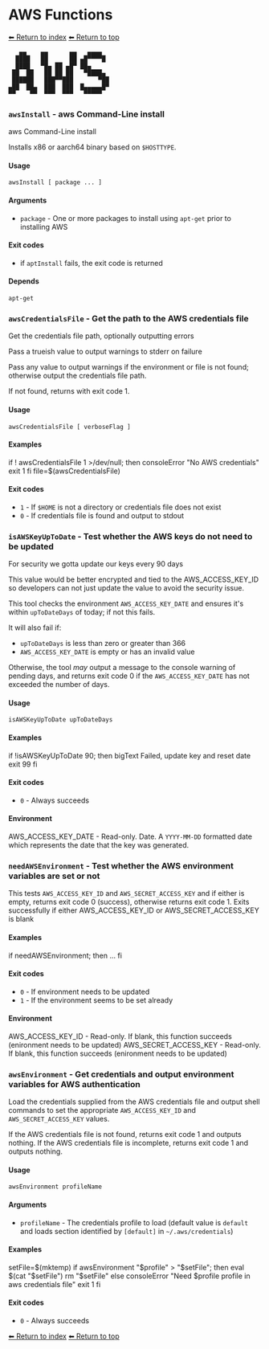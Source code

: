 # AWS Functions

[⬅ Return to index](index.md)
[⬅ Return to top](../index.md)

       ▄▄    ▄▄      ▄▄   ▄▄▄▄
      ████   ██      ██ ▄█▀▀▀▀█
      ████   ▀█▄ ██ ▄█▀ ██▄
     ██  ██   ██ ██ ██   ▀████▄
     ██████   ███▀▀███       ▀██
    ▄██  ██▄  ███  ███  █▄▄▄▄▄█▀
    ▀▀    ▀▀  ▀▀▀  ▀▀▀   ▀▀▀▀▀


### `awsInstall` - aws Command-Line install

aws Command-Line install

Installs x86 or aarch64 binary based on `$HOSTTYPE`.

#### Usage

    awsInstall [ package ... ]

#### Arguments

- `package` - One or more packages to install using `apt-get` prior to installing AWS

#### Exit codes

- if `aptInstall` fails, the exit code is returned

#### Depends

    apt-get

### `awsCredentialsFile` - Get the path to the AWS credentials file

Get the credentials file path, optionally outputting errors

Pass a trueish value to output warnings to stderr on failure

Pass any value to output warnings if the environment or file is not found; otherwise
output the credentials file path.

If not found, returns with exit code 1.

#### Usage

    awsCredentialsFile [ verboseFlag ]

#### Examples

if ! awsCredentialsFile 1 >/dev/null; then
    consoleError "No AWS credentials"
    exit 1
    fi
    file=$(awsCredentialsFile)

#### Exit codes

- `1` - If `$HOME` is not a directory or credentials file does not exist
- `0` - If credentials file is found and output to stdout

### `isAWSKeyUpToDate` - Test whether the AWS keys do not need to be updated

For security we gotta update our keys every 90 days

This value would be better encrypted and tied to the AWS_ACCESS_KEY_ID so developers
can not just update the value to avoid the security issue.

This tool checks the environment `AWS_ACCESS_KEY_DATE` and ensures it's within `upToDateDays` of today; if not this fails.

It will also fail if:

- `upToDateDays` is less than zero or greater than 366
- `AWS_ACCESS_KEY_DATE` is empty or has an invalid value

Otherwise, the tool *may* output a message to the console warning of pending days, and returns exit code 0 if the `AWS_ACCESS_KEY_DATE` has not exceeded the number of days.

#### Usage

    isAWSKeyUpToDate upToDateDays

#### Examples

if !isAWSKeyUpToDate 90; then
    bigText Failed, update key and reset date
    exit 99
    fi

#### Exit codes

- `0` - Always succeeds

#### Environment

AWS_ACCESS_KEY_DATE - Read-only. Date. A `YYYY-MM-DD` formatted date which represents the date that the key was generated.

### `needAWSEnvironment` - Test whether the AWS environment variables are set or not

This tests `AWS_ACCESS_KEY_ID` and `AWS_SECRET_ACCESS_KEY` and if either is empty, returns exit code 0 (success), otherwise returns exit code 1.
Exits successfully if either AWS_ACCESS_KEY_ID or AWS_SECRET_ACCESS_KEY is blank

#### Examples

if needAWSEnvironment; then
   ...
    fi

#### Exit codes

- `0` - If environment needs to be updated
- `1` - If the environment seems to be set already

#### Environment

AWS_ACCESS_KEY_ID - Read-only. If blank, this function succeeds (enironment needs to be updated)
AWS_SECRET_ACCESS_KEY - Read-only. If blank, this function succeeds (enironment needs to be updated)

### `awsEnvironment` - Get credentials and output environment variables for AWS authentication

Load the credentials supplied from the AWS credentials file and output shell commands to set the appropriate `AWS_ACCESS_KEY_ID` and `AWS_SECRET_ACCESS_KEY` values.

If the AWS credentials file is not found, returns exit code 1 and outputs nothing.
If the AWS credentials file is incomplete, returns exit code 1 and outputs nothing.

#### Usage

    awsEnvironment profileName

#### Arguments

- `profileName` - The credentials profile to load (default value is `default` and loads section identified by `[default]` in `~/.aws/credentials`)

#### Examples

setFile=$(mktemp)
    if awsEnvironment "$profile" > "$setFile"; then
    eval $(cat "$setFile")
    rm "$setFile"
    else
    consoleError "Need $profile profile in aws credentials file"
    exit 1
    fi

#### Exit codes

- `0` - Always succeeds

[⬅ Return to index](index.md)
[⬅ Return to top](../index.md)